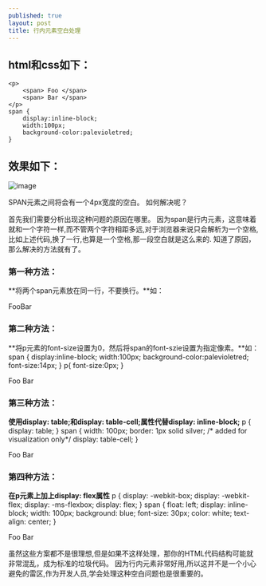 ```yaml
---
published: true
layout: post
title: 行内元素空白处理
---
```

##  html和css如下：
	<p>
	    <span> Foo </span>
	    <span> Bar </span>
	</p>
	span { 
	    display:inline-block;
	    width:100px;
	    background-color:palevioletred;
	}
## 效果如下：
![image]({{site.baseurl}}/https://github.com/icodeajk/icodeajk.github.io/blob/master/images/image.png)

SPAN元素之间将会有一个4px宽度的空白。
如何解决呢？

首先我们需要分析出现这种问题的原因在哪里。
因为span是行内元素，这意味着就和一个字符一样,而不管两个字符相距多远,对于浏览器来说只会解析为一个空格, 比如上述代码,换了一行,也算是一个空格,那一段空白就是这么来的.
知道了原因，那么解决的方法就有了。

### 第一种方法：
**将两个span元素放在同一行，不要换行。**如：
	<p>
	    <span>Foo</span><span>Bar</span>
	</p>

### 第二种方法：
**将p元素的font-size设置为0，然后将span的font-szie设置为指定像素。**如：
	span { 
	    display:inline-block;
	    width:100px;
	    background-color:palevioletred;
	    font-size:14px;
	}
	p{
	    font-size:0px;
	}
	<p>
 	   <span> Foo </span>
 	   <span> Bar </span>
	</p>

### 第三种方法：
**使用display: table;和display: table-cell;属性代替display: inline-block;**
	p {
	  display: table;
	}
	span {
	  width: 100px;
	  border: 1px solid silver; /* added for visualization only*/
	  display: table-cell;
	}
	<p>
	  <span> Foo </span>
	  <span> Bar </span>
	</p>

### 第四种方法：
**在p元素上加上display: flex属性**
	p {
	  display: -webkit-box;
	  display: -webkit-flex;
	  display: -ms-flexbox;
	  display: flex;
	}
	span {
	  float: left;
	  display: inline-block;
	  width: 100px;
	  background: blue;
	  font-size: 30px;
	  color: white;
	  text-align: center;
	}
	<p>
	  <span> Foo </span>
	  <span> Bar </span>
	</p>

虽然这些方案都不是很理想,但是如果不这样处理，那你的HTML代码结构可能就非常混乱，成为标准的垃圾代码。
因为行内元素非常好用,所以这并不是一个小心避免的雷区,作为开发人员,学会处理这种空白问题也是很重要的。
